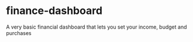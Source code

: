 # finance-dashboard
A very basic financial dashboard that lets you set your income, budget and purchases
